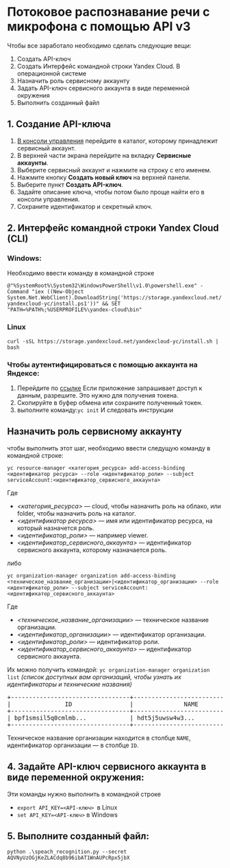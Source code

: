 # Потоковое распознавание речи с микрофона с помощью API v3
Чтобы все заработало необходимо сделать следующие вещи:
1. Создать API-ключ
2. Создать Интерфейс командной строки Yandex Cloud. В операционной системе
3. Назначить роль сервисному аккаунту 
4. Задать API-ключ сервисного аккаунта в виде переменной окружения
5. Выполнить созданный файл
## 1. Создание API-ключа

1. [В консоли управления]("https://console.cloud.yandex.ru/folders")
перейдите в каталог, которому принадлежит сервисный аккаунт.
2. В верхней части экрана перейдите на вкладку **Сервисные аккаунты**.
3. Выберите сервисный аккаунт и нажмите на строку с его именем.
4. Нажмите кнопку **Создать новый ключ** на верхней панели.
5. Выберите пункт **Создать API-ключ**.
6. Задайте описание ключа, чтобы потом было проще найти его в консоли управления.
7. Сохраните идентификатор и секретный ключ.

## 2. Интерфейс командной строки Yandex Cloud (CLI) 
### Windows:
Необходимо ввести команду в командной строке

`@"%SystemRoot%\System32\WindowsPowerShell\v1.0\powershell.exe" -Command "iex ((New-Object System.Net.WebClient).DownloadString('https://storage.yandexcloud.net/yandexcloud-yc/install.ps1'))" && SET "PATH=%PATH%;%USERPROFILE%\yandex-cloud\bin"`


### Linux 
`curl -sSL https://storage.yandexcloud.net/yandexcloud-yc/install.sh | bash`

### Чтобы аутентифицироваться с помощью аккаунта на Яндексе:
1. Перейдите по [ссылке]("https://oauth.yandex.ru/verification_code#access_token=y0_AgAAAABHGDDBAATuwQAAAADusd1bSZvBsJ9eSH2pDw_6yBERArU45a4&token_type=bearer&expires_in=31081818") Если приложение запрашивает доступ к данным, разрешите. Это нужно для получения токена.
2. Скопируйте в буфер обмена или сохраните полученный токен.
3. выполните команду:`yc init` И следовать инструкции
## Назначить роль сервисному аккаунту
чтобы выполнить этот шаг, необходимо ввести следущую команду в командной строке:

`yc resource-manager <категория_ресурса> add-access-binding <идентификатор ресурса> --role <идентификатор_роли> --subject serviceAccount:<идентификатор_сервисного_аккаунта>`

Где
- *<категория_ресурса>* — cloud, чтобы назначить роль на облако, или folder, чтобы назначить роль на каталог.
- *<идентификатор ресурса>* — имя или идентификатор ресурса, на который назначется роль.
- *<идентификатор_роли>* — например viewer.
- *<идентификатор_сервисного_аккаунта>* — идентификатор сервисного аккаунта, которому назначается роль.

либо 

`yc organization-manager organization add-access-binding <техническое_название_организации>|<идентификатор_организации> --role <идентификатор_роли> --subject serviceAccount:<идентификатор_сервисного_аккаунта>`

Где

- *<техническое_название_организации>* — техническое название организации.
- *<идентификатор_организации>* — идентификатор организации.
- *<идентификатор_роли>* — идентификатор роли.
- *<идентификатор_сервисного_аккаунта>* — идентификатор сервисного аккаунта.

Их можно получить командой:
`yc organization-manager organization list`
*(список доступных вам организаций, чтобы узнать их идентификаторы и технические названия)*
<pre>
+---------------------------------+---------------------------------+----------------------+
|               ID                |              NAME               |        TITLE         |
+---------------------------------+---------------------------------+----------------------+
| bpf1smsil5q0cmlmb...            | hdt5j5uwsw4w3...                | MyOrg                |
+---------------------------------+---------------------------------+----------------------+
</pre>
Техническое название организации находится в столбце `NAME`, идентификатор организации — в столбце `ID`.

## 4. Задайте API-ключ сервисного аккаунта в виде переменной окружения:
Эти команды нужно выполнить в командной строке 
- `export API_KEY=<API-ключ> `в Linux
- `set API_KEY=<API-ключ>` в Windows

## 5. Выполните созданный файл:

`python .\speach_recognition.py --secret AQVNyUzOGjKeZLACdq8b96ibAT1WnAUPcRpx5jbX`